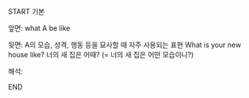 START
기본

앞면:
what A be like


뒷면:
A의 모습, 성격, 행동 등을 묘사할 때 자주 사용되는 표현
What is your new house like?
너의 새 집은 어때? (= 너의 새 집은 어떤 모습이니?)


해석:
<!--ID: 1694874455436-->
END
